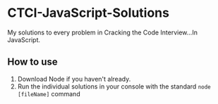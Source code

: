 # CTCI-JavaScript-Solutions
My solutions to every problem in Cracking the Code Interview...In JavaScript.

## How to use
1. Download Node if you haven't already.
2. Run the individual solutions in your console with the standard `node [fileName]` command
